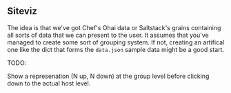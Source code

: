 ## Siteviz

The idea is that we've got Chef's Ohai data or Saltstack's grains containing all sorts of data that we can present to the user.  It assumes that you've managed to create some sort of grouping system.  If not, creating an artifical one like the dict that forms the `data.json` sample data might be a good start.


TODO:

Show a represenation (N up, N down) at the group level before clicking down to the actual host level.
